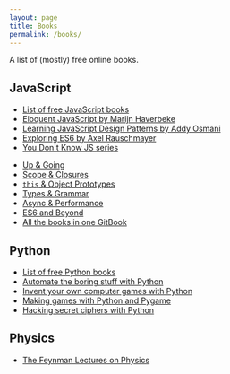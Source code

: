 ```yaml
---
layout: page
title: Books
permalink: /books/
---
```


A list of (mostly) free online books.

## JavaScript

- [List of free JavaScript books][js-books]
- [Eloquent JavaScript by Marijn Haverbeke][js-eloquent]
- [Learning JavaScript Design Patterns by Addy Osmani][js-design-patterns]
- [Exploring ES6 by Axel Rauschmayer][js-es6]
- [You Don't Know JS series](https://github.com/getify/You-Dont-Know-JS)
 + [Up & Going][ydkjs-1]
 + [Scope & Closures][ydkjs-2]
 + [`this` & Object Prototypes][ydkjs-3]
 + [Types & Grammar][ydkjs-4]
 + [Async & Performance][ydkjs-5]
 + [ES6 and Beyond][ydkjs-6]
 + [All the books in one GitBook](https://rileygelwicks.gitbooks.io/you-dont-know-js/content/)

<!-- links -->
[js-eloquent]: http://eloquentjavascript.net/
[js-design-patterns]: https://addyosmani.com/resources/essentialjsdesignpatterns/book/
[js-es6]: http://exploringjs.com/es6/
[js-books]: http://jsbooks.revolunet.com/
[ydkjs-1]: https://github.com/getify/You-Dont-Know-JS/blob/master/up%20%26%20going/README.md
[ydkjs-2]: https://github.com/getify/You-Dont-Know-JS/blob/master/scope%20%26%20closures/README.md
[ydkjs-3]: https://github.com/getify/You-Dont-Know-JS/blob/master/this%20&%20object%20prototypes/README.md#you-dont-know-js-this--object-prototypes
[ydkjs-4]: https://github.com/getify/You-Dont-Know-JS/blob/master/types%20&%20grammar/README.md#you-dont-know-js-types--grammar
[ydkjs-5]: https://github.com/getify/You-Dont-Know-JS/blob/master/async%20&%20performance/README.md#you-dont-know-js-async--performance
[ydkjs-6]: https://github.com/getify/You-Dont-Know-JS/blob/master/es6%20&%20beyond/README.md#you-dont-know-js-es6--beyond

## Python

- [List of free Python books][py-books]
- [Automate the boring stuff with Python][py-automate]
- [Invent your own computer games with Python][py-invent]
- [Making games with Python and Pygame][py-games]
- [Hacking secret ciphers with Python][py-hack]

<!-- links -->
[py-books]: http://pythonbooks.revolunet.com/
[py-automate]: https://automatetheboringstuff.com/
[py-invent]: http://inventwithpython.com/chapters/
[py-games]: http://inventwithpython.com/pygame/chapters/
[py-hack]: http://inventwithpython.com/hacking/chapters/

## Physics

- [The Feynman Lectures on Physics](http://www.feynmanlectures.caltech.edu/)
